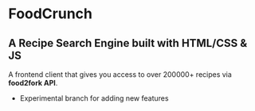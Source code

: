 # FoodCrunch

## A Recipe Search Engine built with HTML/CSS & JS

A frontend client that gives you access to over 200000+ recipes via **food2fork API**.

- Experimental branch for adding new features
